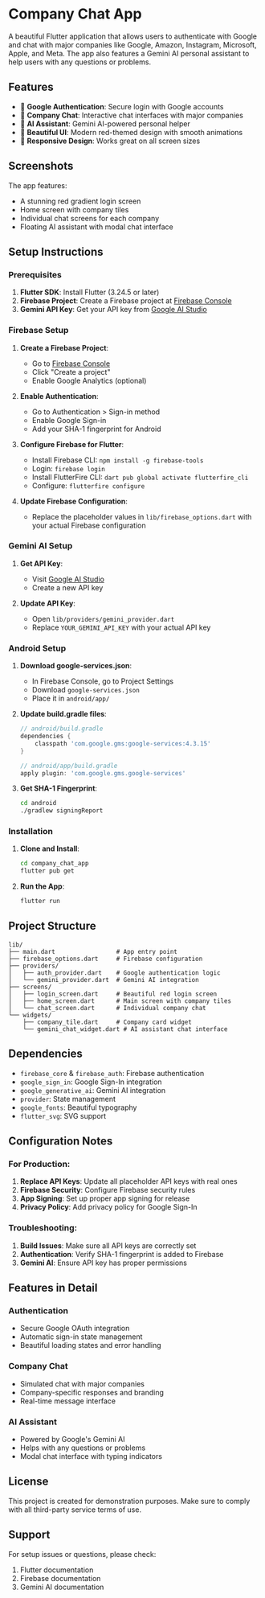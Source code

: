 # Company Chat App

A beautiful Flutter application that allows users to authenticate with Google and chat with major companies like Google, Amazon, Instagram, Microsoft, Apple, and Meta. The app also features a Gemini AI personal assistant to help users with any questions or problems.

## Features

- 🔐 **Google Authentication**: Secure login with Google accounts
- 🏢 **Company Chat**: Interactive chat interfaces with major companies
- 🤖 **AI Assistant**: Gemini AI-powered personal helper
- 🎨 **Beautiful UI**: Modern red-themed design with smooth animations
- 📱 **Responsive Design**: Works great on all screen sizes

## Screenshots

The app features:
- A stunning red gradient login screen
- Home screen with company tiles
- Individual chat screens for each company
- Floating AI assistant with modal chat interface

## Setup Instructions

### Prerequisites

1. **Flutter SDK**: Install Flutter (3.24.5 or later)
2. **Firebase Project**: Create a Firebase project at [Firebase Console](https://console.firebase.google.com/)
3. **Gemini API Key**: Get your API key from [Google AI Studio](https://makersuite.google.com/app/apikey)

### Firebase Setup

1. **Create a Firebase Project**:
   - Go to [Firebase Console](https://console.firebase.google.com/)
   - Click "Create a project"
   - Enable Google Analytics (optional)

2. **Enable Authentication**:
   - Go to Authentication > Sign-in method
   - Enable Google Sign-in
   - Add your SHA-1 fingerprint for Android

3. **Configure Firebase for Flutter**:
   - Install Firebase CLI: `npm install -g firebase-tools`
   - Login: `firebase login`
   - Install FlutterFire CLI: `dart pub global activate flutterfire_cli`
   - Configure: `flutterfire configure`

4. **Update Firebase Configuration**:
   - Replace the placeholder values in `lib/firebase_options.dart` with your actual Firebase configuration

### Gemini AI Setup

1. **Get API Key**:
   - Visit [Google AI Studio](https://makersuite.google.com/app/apikey)
   - Create a new API key

2. **Update API Key**:
   - Open `lib/providers/gemini_provider.dart`
   - Replace `YOUR_GEMINI_API_KEY` with your actual API key

### Android Setup

1. **Download google-services.json**:
   - In Firebase Console, go to Project Settings
   - Download `google-services.json`
   - Place it in `android/app/`

2. **Update build.gradle files**:
   ```gradle
   // android/build.gradle
   dependencies {
       classpath 'com.google.gms:google-services:4.3.15'
   }

   // android/app/build.gradle
   apply plugin: 'com.google.gms.google-services'
   ```

3. **Get SHA-1 Fingerprint**:
   ```bash
   cd android
   ./gradlew signingReport
   ```

### Installation

1. **Clone and Install**:
   ```bash
   cd company_chat_app
   flutter pub get
   ```

2. **Run the App**:
   ```bash
   flutter run
   ```

## Project Structure

```
lib/
├── main.dart                 # App entry point
├── firebase_options.dart     # Firebase configuration
├── providers/
│   ├── auth_provider.dart    # Google authentication logic
│   └── gemini_provider.dart  # Gemini AI integration
├── screens/
│   ├── login_screen.dart     # Beautiful red login screen
│   ├── home_screen.dart      # Main screen with company tiles
│   └── chat_screen.dart      # Individual company chat
└── widgets/
    ├── company_tile.dart     # Company card widget
    └── gemini_chat_widget.dart # AI assistant chat interface
```

## Dependencies

- `firebase_core` & `firebase_auth`: Firebase authentication
- `google_sign_in`: Google Sign-In integration
- `google_generative_ai`: Gemini AI integration
- `provider`: State management
- `google_fonts`: Beautiful typography
- `flutter_svg`: SVG support

## Configuration Notes

### For Production:

1. **Replace API Keys**: Update all placeholder API keys with real ones
2. **Firebase Security**: Configure Firebase security rules
3. **App Signing**: Set up proper app signing for release
4. **Privacy Policy**: Add privacy policy for Google Sign-In

### Troubleshooting:

1. **Build Issues**: Make sure all API keys are correctly set
2. **Authentication**: Verify SHA-1 fingerprint is added to Firebase
3. **Gemini AI**: Ensure API key has proper permissions

## Features in Detail

### Authentication
- Secure Google OAuth integration
- Automatic sign-in state management
- Beautiful loading states and error handling

### Company Chat
- Simulated chat with major companies
- Company-specific responses and branding
- Real-time message interface

### AI Assistant
- Powered by Google's Gemini AI
- Helps with any questions or problems
- Modal chat interface with typing indicators

## License

This project is created for demonstration purposes. Make sure to comply with all third-party service terms of use.

## Support

For setup issues or questions, please check:
1. Flutter documentation
2. Firebase documentation
3. Gemini AI documentation